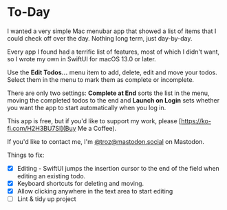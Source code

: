 #  To-Day

I wanted a very simple Mac menubar app that showed a list of items that I could check off over the day. Nothing long term, just day-by-day.

Every app I found had a terrific list of features, most of which I didn't want, so I wrote my own in SwiftUI for macOS 13.0 or later.

Use the **Edit Todos…** menu item to add, delete, edit and move your todos. Select them in the menu to mark them as complete or incomplete.

There are only two settings: **Complete at End** sorts the list in the menu, moving the completed todos to the end and **Launch on Login** sets whether you want the app to start automatically when you log in.

This app is free, but if you'd like to support my work, please [https://ko-fi.com/H2H3BU7SI](Buy Me a Coffee).

If you'd like to contact me, I'm [@troz@mastodon.social](https://mastodon.social/@troz) on Mastodon.

Things to fix:

- [x] Editing - SwiftUI jumps the insertion cursor to the end of the field when editing an existing todo.
- [x] Keyboard shortcuts for deleting and moving.
- [x] Allow clicking anywhere in the text area to start editing
- [ ] Lint & tidy up project
